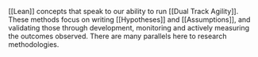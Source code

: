 [[Lean]] concepts that speak to our ability to run [[Dual Track Agility]]. These methods focus on writing [[Hypotheses]] and [[Assumptions]], and validating those through development, monitoring and actively measuring the outcomes observed. There are many parallels here to research methodologies.